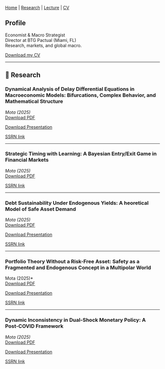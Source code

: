 [Home](./) | [Research](research.md) | [Lecture](lectures.md) | [CV](cv.md) 

## Profile

Economist & Macro Strategist  
Director at BTG Pactual (Miami, FL)  
Research, markets, and global macro.

[Download my CV](papers/Professional_CV%20(3).pdf)

---

## 📄 Research

### Dynamical Analysis of Delay Differential Equations in Macroeconomic Models: Bifurcations, Complex Behavior, and Mathematical Structure
*Mota (2025)*  
[Download PDF](papers/PhD_Draft_Tone_Down_By_Teacher.pdf)

[Download Presentation](papers/phd_draft_beamer.pdf)

[SSRN link](https://papers.ssrn.com/sol3/papers.cfm?abstract_id=5309171)

---

### Strategic Timing with Learning: A Bayesian Entry/Exit Game in Financial Markets
*Mota (2025)*  
[Download PDF](papers/ssrn-5310012.pdf)

[SSRN link](https://papers.ssrn.com/sol3/papers.cfm?abstract_id=5310012)

---

### Debt Sustainability Under Endogenous Yields: A heoretical Model of Safe Asset Demand  
*Mota (2025)*  
[Download PDF](papers/Mota%20(2025)%20-%20Debt%20Sustainability%20Under%20Endogenous%20Yields%20.pdf)

[Download Presentation](papers/DEBT___Beamer%20(2).pdf)

[SSRN link](https://papers.ssrn.com/abstract=5287705)

---

### Portfolio Theory Without a Risk-Free Asset: Safety as a Fragmented and Endogenous Concept in a Multipolar World
Mota (2025)*  
[Download PDF](papers/Mota%20(2027)%20-%20Portfolio%20Theory%20without%20a%20Risk-Free%20Asset.pdf)

[Download Presentation](papers/Portfolio_beamer.pdf)

[SSRN link](https://papers.ssrn.com/abstract=5285858)

---

### Dynamic Inconsistency in Dual-Shock Monetary Policy: A Post-COVID Framework
*Mota (2025)*  
[Download PDF](papers/Monetary_Policy_SSRN.pdf)

[Download Presentation](papers/monetarypolicy_beamer.pdf)

[SSRN link](https://papers.ssrn.com/abstract=5285858)

